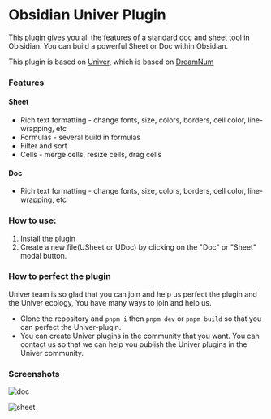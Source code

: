 # Obsidian Univer Plugin
This plugin gives you all the features of a standard doc and sheet tool in Obisidian. You can build a powerful Sheet or Doc within Obsidian.

This plugin is based on [Univer](https://github.com/dream-num/univer), which is based on [DreamNum](https://github.com/dream-num)


### Features

#### Sheet
- Rich text formatting - change fonts, size, colors, borders, cell color, line-wrapping, etc
- Formulas - several build in formulas
- Filter and sort
- Cells - merge cells, resize cells, drag cells

#### Doc
- Rich text formatting - change fonts, size, colors, borders, cell color, line-wrapping, etc

### How to use:
1. Install the plugin
2. Create a new file(USheet or UDoc) by clicking on the "Doc" or "Sheet" modal button.


### How to perfect the plugin

Univer team is so glad that you can join and help us perfect the plugin and the Univer ecology, You have many ways to join and help us.
- Clone the repository and `pnpm i` then `pnpm dev` or `pnpm build` so that you can perfect the Univer-plugin.
- You can create Univer plugins in the community that you want. You can contact us so that we can help you publish the Univer plugins in the Univer community.

### Screenshots
![doc](assets/doc.jpg)

![sheet](assets/sheet.jpg)





